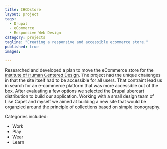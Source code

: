 ```yaml
---
title: IHCDstore
layout: project
tags:
  - Drupal
  - eCommerce
  - Responsive Web Design 
category: projects
tagline: "Creating a responsive and accessible ecommerce store."
published: true
images:

---
```


Researched and developed a plan to move the eCommerce store for the [Institute of Human Centered Design](http://ihcdesign.org). The project had the unique challenges in that the site itself had to be accessible for all users. That contraint lead us in search for an e-commerce platform that was more accessible out of the box. After evaluating a few options we selected the Drupal ubercart distribution to build our application. Working with a small design team of Lise Capet and myself we aimed at building a new site that would be organzied around the principle of collections based on simple iconography.

Categories included:
  * Work
  * Play
  * Wear
  * Learn
